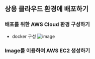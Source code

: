 ## 상용 클라우드 환경에 배포하기

### 배포를 위한 AWS Cloud 환경 구성하기
* docker 구성
![image](https://user-images.githubusercontent.com/4444533/204417829-d7e8681d-7b88-4a68-bb0b-2fdb0295e82f.png)


### Image를 이용하여 AWS EC2 생성하기


